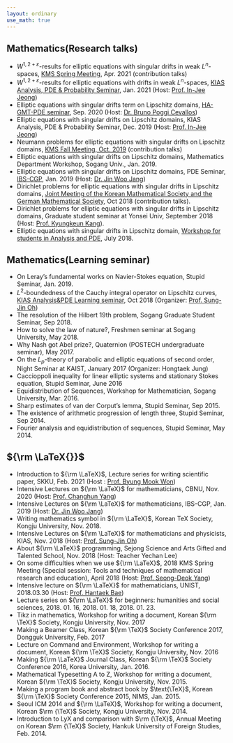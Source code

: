 ```yaml
---
layout: ordinary
use_math: true 
---
```

## Mathematics(Research talks)
- $W^{1,2+\varepsilon}$-results for elliptic equations with singular drifts in weak $L^n$-spaces, [KMS Spring Meeting](http://www.kms.or.kr/meetings/spring2021/), Apr. 2021 (contribution talks)
- $W^{1,2+\varepsilon}$-results for elliptic equations with drifts in weak $L^n$-spaces, [KIAS Analysis, PDE & Probability Seminar](http://www.kias.re.kr/sub05/sub05_02_01_01.jsp?seqno=PGN1720201229-0001&nowBlock=0&page=1&subject=&mjrcd=1&mjrcd2=1&sdate=20210115&edate=20210115&keyField=&keyWord=&list_url=/sub05/sub05_02_02.jsp&slides=), Jan. 2021 (Host: [Prof. In-Jee Jeong](http://www.math.snu.ac.kr/~injee_j/)) 
- Elliptic equations with singular drifts term on Lipschitz domains, [HA-GMT-PDE seminar](https://sites.google.com/view/hagmtpdeseminar/), Sep. 2020 (Host: [Dr. Bruno Poggi Cevallos](https://sites.google.com/view/brunopoggi/home))
- Elliptic equations with singular drifts on Lipschitz domains, KIAS Analysis, PDE & Probability Seminar, Dec. 2019 (Host: [Prof. In-Jee Jeong](http://www.math.snu.ac.kr/~injee_j/))
- Neumann problems for elliptic equations with singular drifts on Lipschitz domains, [KMS Fall Meeting, Oct. 2019](http://www.kms.or.kr/meetings/fall2019/) (contribution talks)
- Elliptic equations with singular drifts on Lipschitz domains, Mathematics Department Workshop, Sogang Univ., Jan. 2019.
- Elliptic equations with singular drifts on Lipschitz domains, PDE Seminar, [IBS-CGP](https://cgp.ibs.re.kr/activities/seminars/seminar), Jan. 2019 (Host: [Dr. Jin Woo Jang](https://sites.google.com/view/jangjinw))
- Dirichlet problems for elliptic equations with singular drifts in Lipschitz domains, [Joint Meeting of the Korean Mathematical Society and the German Mathematical Society](http://www.kms.or.kr/KMS-DMV/), Oct 2018 (contribution talks).
- Dirichlet problems for elliptic equations with singular drifts in Lipschitz domains, Graduate student seminar at Yonsei Univ, September 2018 (Host: [Prof. Kyungkeun Kang](https://kkangmath.wixsite.com/mysite/)).
- Elliptic equations with singular drifts in Lipschitz domain, [Workshop for students in Analysis and PDE](https://sites.google.com/view/wsap2018/), July 2018.

## Mathematics(Learning seminar)
- On Leray’s fundamental works on Navier-Stokes equation, Stupid Seminar, Jan. 2019.
- $L^2$-boundedness of the Cauchy integral operator on Lipschitz curves, [KIAS Analysis&PDE Learning seminar](http://www.kias.re.kr/sub05/sub05_02_01_01.jsp?seqno=PGN1720181004-0001&nowBlock=0&page=1&subject=&mjrcd=&mjrcd2=1&sdate=20181005&edate=&keyField=&keyWord=&list_url=/sub05/sub05_02_02.jsp&slides=), Oct 2018 (Organizer: [Prof. Sung-Jin Oh](http://newton.kias.re.kr/~sjoh/))
- The resolution of the Hilbert 19th problem, Sogang Graduate Student Seminar, Sep 2018.
- How to solve the law of nature?, Freshmen seminar at Sogang University, May 2018.
- Why Nash got Abel prize?, Quaternion (POSTECH undergraduate seminar), May 2017.
- On the $L_p$-theory of parabolic and elliptic equations of second order, Night Seminar at KAIST, January 2017 (Organizer: Hongtaek Jung)
- Caccioppoli inequality for linear elliptic systems and stationary Stokes equation, Stupid Seminar, June 2016
- Equidistribution of Sequences, Workshop for  Mathematician, Sogang University, Mar. 2016. 
- Sharp estimates of van der Corput’s lemma, Stupid Seminar, Sep 2015.
- The existence of arithmetic progression of length three, Stupid Seminar, Sep 2014.
- Fourier analysis and equidistribution of sequences, Stupid Seminar, May 2014.

## ${\rm \LaTeX{}}$ 
- Introduction to ${\rm \LaTeX}$, Lecture series for writing scientific paper, SKKU, Feb. 2021 (Host : [Prof. Byung Mook Won](https://www.softphys.org/))
- Intensive Lectures on ${\rm \LaTeX}$ for mathematicians, CBNU, Nov. 2020 (Host: [Prof. Changhun Yang](https://sites.google.com/site/yang88why/))
- Intensive Lectures on ${\rm \LaTeX}$ for mathematicians, IBS-CGP, Jan. 2019 (Host: [Dr. Jin Woo Jang](https://sites.google.com/view/jangjinw))
- Writing mathematics symbol in ${\rm \LaTeX}$, Korean TeX Society, Kongju University, Nov. 2018.
- Intensive Lectures on ${\rm \LaTeX}$ for mathematicians and physicists, KIAS, Nov. 2018 (Host: [Prof. Sung-Jin Oh](http://newton.kias.re.kr/~sjoh/))
- About ${\rm \LaTeX}$ programming, Sejong Science and Arts Gifted and Talented School, Nov. 2018 (Host: Teacher Yechan Lee)
- On some difficulties when we use ${\rm \LaTeX}$, 2018 KMS Spring Meeting (Special session: Tools and techniques of mathematical research and education), April 2018 (Host: [Prof. Seong-Deok Yang](http://mathematicians.korea.ac.kr/sdyang/))
- Intensive lecture on ${\rm \LaTeX}$ for mathematicians, UNIST, 2018.03.30 (Host: [Prof. Hantaek Bae](http://www.math.unist.ac.kr/~hantaek))
- Lecture series on ${\rm \LaTeX}$ for beginners: humanities and social sciences, 2018. 01. 16, 2018. 01. 18, 2018. 01. 23.
- Tikz in mathematics, Workshop for writing a document, Korean ${\rm \TeX}$ Society, Kongju University, Nov. 2017
- Making a Beamer Class, Korean ${\rm \TeX}$ Society Conference 2017, Dongguk University, Feb. 2017
- Lecture on Command and Environment, Workshop for writing a document, Korean ${\rm \TeX}$ Society, Kongju University, Nov. 2016
- Making ${\rm \LaTeX}$ Journal Class, Korean ${\rm \TeX}$ Society Conference 2016, Korea University, Jan. 2016.
- Mathematical Typesetting A to Z, Workshop for writing a document, Korean ${\rm \TeX}$ Society, Kongju University, Nov. 2015.
- Making a program book and abstract book by $\text{\TeX}$, Korean ${\rm \TeX}$ Society Conference 2015, NIMS, Jan. 2015.
- Seoul ICM 2014 and ${\rm \LaTeX}$, Workshop for writing a document, Korean $\rm {\TeX}$ Society, Kongju University, Nov. 2014.
- Introduction to LyX and comparison with $\rm {\TeX}$, Annual Meeting on Korean $\rm {\TeX}$ Society, Hankuk University of Foreign Studies, Feb. 2014.
